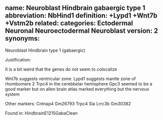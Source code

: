 name: Neuroblast Hindbrain gabaergic type 1
abbreviation: NbHind1
definition: +Lypd1 +Wnt7b +Vstm2b
related:
categories: Ectodermal Neuronal Neuroectodermal Neuroblast
version: 2
synonyms:
---

Neuroblast Hindbrain type 1 (gabaergic)

Justification:

It is a bit weird that the genes do not seem to colocalize

Wnt7b suggests ventricular zone.
Lypd1 suggests mantle zone of rhombomere 2
Trpc4 in the cerebbelar hemisphere
Gpc3 seemed to be a good marker but on allen brain atlas marked everything but the nervous system

Other markers: 
Cntnap4
Gm26793
Trpc4
Sla
Lrrc3b
Gm30382


Found in:
HindbrainE1215GabaClean